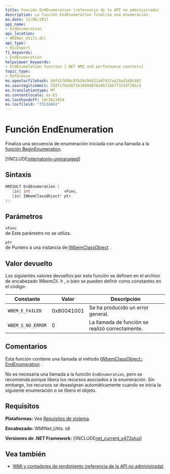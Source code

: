 ```yaml
---
title: Función EndEnumeration (referencia de la API no administrada)
description: La función EndEnumeration finaliza una enumeración.
ms.date: 11/06/2017
api_name:
- EndEnumeration
api_location:
- WMINet_Utils.dll
api_type:
- DLLExport
f1_keywords:
- EndEnumeration
helpviewer_keywords:
- EndEnumeration function [.NET WMI and performance counters]
topic_type:
- Reference
ms.openlocfilehash: b9fd1f094c8fb56c94421a07437aa25a3549c487
ms.sourcegitcommit: 559fcfbe4871636494870a8b716bf7325df34ac5
ms.translationtype: MT
ms.contentlocale: es-ES
ms.lasthandoff: 10/30/2019
ms.locfileid: "73132041"
---
```

# <a name="endenumeration-function"></a>Función EndEnumeration

Finaliza una secuencia de enumeración iniciada con una llamada a la [función BeginEnumeration](beginenumeration.md).

[!INCLUDE[internalonly-unmanaged](../../../../includes/internalonly-unmanaged.md)]

## <a name="syntax"></a>Sintaxis

```cpp
HRESULT EndEnumeration (
   [in] int               vFunc,
   [in] IWbemClassObject* ptr
);
```

## <a name="parameters"></a>Parámetros

`vFunc`\
de Este parámetro no se utiliza.

`ptr`\
de Puntero a una instancia de [IWbemClassObject](/windows/desktop/api/wbemcli/nn-wbemcli-iwbemclassobject) .

## <a name="return-value"></a>Valor devuelto

Los siguientes valores devueltos por esta función se definen en el archivo de encabezado *WbemCli. h* , o bien se pueden definir como constantes en el código:

|Constante  |Valor  |Descripción  |
|---------|---------|---------|
|`WBEM_E_FAILED` | 0x80041001 | Se ha producido un error general. |
|`WBEM_S_NO_ERROR` | 0 | La llamada de función se realizó correctamente.  |

## <a name="remarks"></a>Comentarios

Esta función contiene una llamada al método [IWbemClassObject:: EndEnumeration](/windows/desktop/api/wbemcli/nn-wbemcli-iwbemclassobject) .

No es necesaria una llamada a la función `EndEnumeration`, pero se recomienda porque libera los recursos asociados a la enumeración. Sin embargo, los recursos se desasignan automáticamente cuando se inicia la siguiente enumeración o se libera el objeto.

## <a name="requirements"></a>Requisitos

**Plataformas:** Vea [Requisitos de sistema](../../get-started/system-requirements.md).

**Encabezado:** WMINet_Utils. idl

**Versiones de .NET Framework:** [!INCLUDE[net_current_v472plus](../../../../includes/net-current-v472plus.md)]

## <a name="see-also"></a>Vea también

- [WMI y contadores de rendimiento (referencia de la API no administrada)](index.md)
